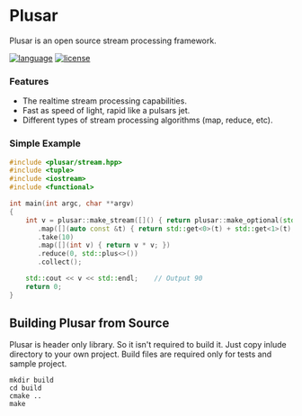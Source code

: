 # Plusar

Plusar is an open source stream processing framework.

[![language][badge.language]][language]
[![license][badge.license]][license]

[badge.language]: https://img.shields.io/badge/language-C%2B%2B17-yellow.svg
[badge.license]: https://img.shields.io/badge/license-MIT-blue.svg

[language]: https://en.wikipedia.org/wiki/C%2B%2B17
[license]: https://github.com/wwwVladislav/plusar/blob/master/LICENSE.md

### Features
* The realtime stream processing capabilities.
* Fast as speed of light, rapid like a pulsars jet.
* Different types of stream processing algorithms (map, reduce, etc).

### Simple Example
```cpp
#include <plusar/stream.hpp>
#include <tuple>
#include <iostream>
#include <functional>

int main(int argc, char **argv)
{
    int v = plusar::make_stream([]() { return plusar::make_optional(std::make_tuple(1, 2)); })
       .map([](auto const &t) { return std::get<0>(t) + std::get<1>(t); })
       .take(10)
       .map([](int v) { return v * v; })
       .reduce(0, std::plus<>())
       .collect();

    std::cout << v << std::endl;    // Output 90
    return 0;
}
```

## Building Plusar from Source
Plusar is header only library. So it isn't required to build it. Just copy inlude directory to your own project.
Build files are required only for tests and sample project.
```
mkdir build
cd build
cmake ..
make
```
